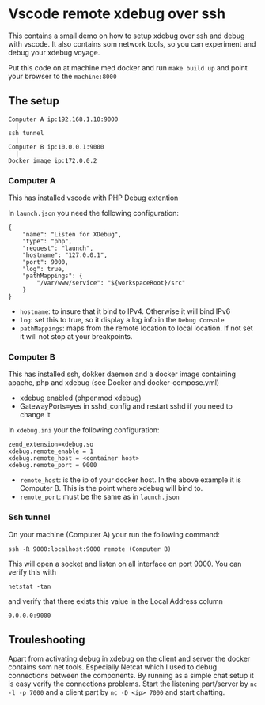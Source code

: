 # Vscode remote xdebug over ssh

This contains a small demo on how to setup xdebug over ssh and debug with vscode. 
It also contains som network tools, so you can experiment and debug your xdebug voyage.

Put this code on at machine med docker and run `make build up` and point your browser to
the `machine:8000`

## The setup

```
Computer A ip:192.168.1.10:9000 
  |
ssh tunnel
  | 
Computer B ip:10.0.0.1:9000
  |
Docker image ip:172.0.0.2
```

### Computer A
This has installed vscode with PHP Debug extention

In `launch.json` you need the following configuration:
```
{
    "name": "Listen for XDebug",
    "type": "php",
    "request": "launch",
    "hostname": "127.0.0.1",
    "port": 9000,
    "log": true, 
    "pathMappings": {
        "/var/www/service": "${workspaceRoot}/src"
    }
}
```

- `hostname`: to insure that it bind to IPv4. Otherwise it will bind IPv6
- `log`: set this to true, so it display a log info in the `Debug Console`
- `pathMappings`: maps from the remote location to local location. If not set it will not stop at your breakpoints.

### Computer B
This has installed ssh, dokker daemon and a docker image containing apache, php and xdebug (see Docker and docker-compose.yml)

- xdebug enabled (phpenmod xdebug)
- GatewayPorts=yes in sshd_config and restart sshd if you need to change it

In `xdebug.ini` your the following configuration:
```
zend_extension=xdebug.so
xdebug.remote_enable = 1
xdebug.remote_host = <container host>
xdebug.remote_port = 9000
```

- `remote_host`: is the ip of your docker host. In the above example it is Computer B. This is the point where xdebug will bind to.
- `remote_port`: must be the same as in `launch.json`

### Ssh tunnel

On your machine (Computer A) your run the following command:

`ssh -R 9000:localhost:9000 remote (Computer B)`

This will open a socket and listen on all interface on port 9000. You can verify this with

`netstat -tan `

and verify that there exists this value in the Local Address column 

`0.0.0.0:9000`

## Trouleshooting

Apart from activating debug in xdebug on the client and server the docker contains som net tools.
Especially Netcat which I used to debug connections between the components. By running as a simple
chat setup it is easy verify the connections problems. 
Start the listening part/server by `nc -l -p 7000` and a client part by `nc -D <ip> 7000` and start chatting.
